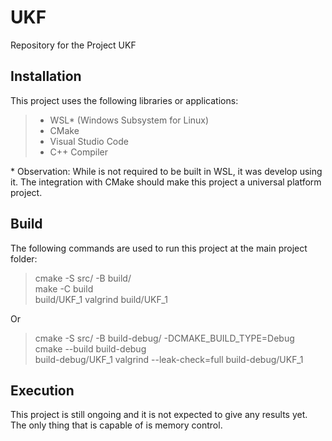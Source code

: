 # UKF
Repository for the Project UKF

## Installation

This project uses the following libraries or applications:

> - WSL* (Windows Subsystem for Linux)
> - CMake
> - Visual Studio Code
> - C++ Compiler

\* Observation: While is not required to be built in WSL, it was develop using it. The integration with CMake should make this project a universal platform project.

## Build

The following commands are used to run this project at the main project folder:

> cmake -S src/ -B build/ \
> make -C build \
> build/UKF_1
> valgrind build/UKF_1

Or

> cmake -S src/ -B build-debug/ -DCMAKE_BUILD_TYPE=Debug \
> cmake --build build-debug \
> build-debug/UKF_1
> valgrind --leak-check=full build-debug/UKF_1
>

## Execution

This project is still ongoing and it is not expected to give any results yet. The only thing that is capable of is memory control.